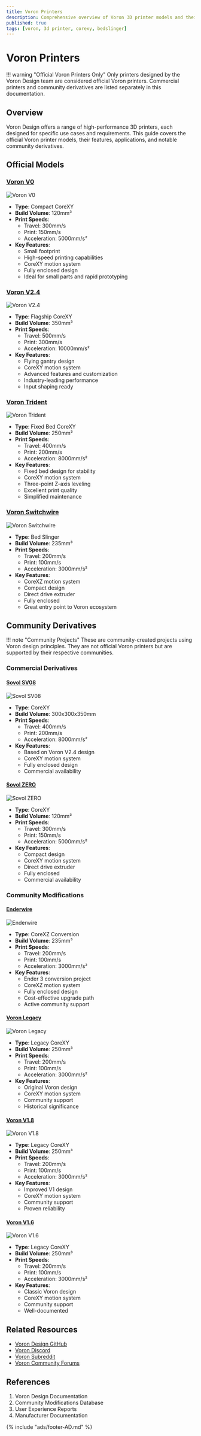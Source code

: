 ```yaml
---
title: Voron Printers
description: Comprehensive overview of Voron 3D printer models and their specifications
published: true
tags: [voron, 3d printer, corexy, bedslinger]
---
```


# Voron Printers

!!! warning "Official Voron Printers Only"
    Only printers designed by the Voron Design team are considered official Voron printers. Commercial printers and community derivatives are listed separately in this documentation.

## Overview
Voron Design offers a range of high-performance 3D printers, each designed for specific use cases and requirements. This guide covers the official Voron printer models, their features, applications, and notable community derivatives.

## Official Models

### [Voron V0](v0.md)
![Voron V0](https://raw.githubusercontent.com/VoronDesign/Voron-0/V0.2/Documentation/Images/V0_Complete.jpg)

- **Type**: Compact CoreXY
- **Build Volume**: 120mm³
- **Print Speeds**:
  - Travel: 300mm/s
  - Print: 150mm/s
  - Acceleration: 5000mm/s²
- **Key Features**:
  - Small footprint
  - High-speed printing capabilities
  - CoreXY motion system
  - Fully enclosed design
  - Ideal for small parts and rapid prototyping

### [Voron V2.4](v2-4.md)
![Voron V2.4](https://raw.githubusercontent.com/VoronDesign/Voron-2/V2.4/Documentation/Images/V2.4_Complete.jpg)

- **Type**: Flagship CoreXY
- **Build Volume**: 350mm³
- **Print Speeds**:
  - Travel: 500mm/s
  - Print: 300mm/s
  - Acceleration: 10000mm/s²
- **Key Features**:
  - Flying gantry design
  - CoreXY motion system
  - Advanced features and customization
  - Industry-leading performance
  - Input shaping ready

### [Voron Trident](trident.md)
![Voron Trident](https://raw.githubusercontent.com/VoronDesign/Voron-Trident/V1.0/Documentation/Images/Trident_Complete.jpg)

- **Type**: Fixed Bed CoreXY
- **Build Volume**: 250mm³
- **Print Speeds**:
  - Travel: 400mm/s
  - Print: 200mm/s
  - Acceleration: 8000mm/s²
- **Key Features**:
  - Fixed bed design for stability
  - CoreXY motion system
  - Three-point Z-axis leveling
  - Excellent print quality
  - Simplified maintenance

### [Voron Switchwire](switchwire.md)
![Voron Switchwire](https://raw.githubusercontent.com/VoronDesign/Voron-Switchwire/V1.0/Documentation/Images/Switchwire_Complete.jpg)

- **Type**: Bed Slinger
- **Build Volume**: 235mm³
- **Print Speeds**:
  - Travel: 200mm/s
  - Print: 100mm/s
  - Acceleration: 3000mm/s²
- **Key Features**:
  - CoreXZ motion system
  - Compact design
  - Direct drive extruder
  - Fully enclosed
  - Great entry point to Voron ecosystem

## Community Derivatives

!!! note "Community Projects"
    These are community-created projects using Voron design principles. They are not official Voron printers but are supported by their respective communities.

### Commercial Derivatives

#### [Sovol SV08](https://github.com/Sovol3d/SV08)
![Sovol SV08](https://raw.githubusercontent.com/Sovol3d/SV08/main/images/SV08_Complete.jpg)

- **Type**: CoreXY
- **Build Volume**: 300x300x350mm
- **Print Speeds**:
  - Travel: 400mm/s
  - Print: 200mm/s
  - Acceleration: 8000mm/s²
- **Key Features**:
  - Based on Voron V2.4 design
  - CoreXY motion system
  - Fully enclosed design
  - Commercial availability

#### [Sovol ZERO](https://github.com/Sovol3d/SOVOL-ZERO)
![Sovol ZERO](https://raw.githubusercontent.com/Sovol3d/SOVOL-ZERO/main/images/ZERO_Complete.jpg)

- **Type**: CoreXY
- **Build Volume**: 120mm³
- **Print Speeds**:
  - Travel: 300mm/s
  - Print: 150mm/s
  - Acceleration: 5000mm/s²
- **Key Features**:
  - Compact design
  - CoreXY motion system
  - Direct drive extruder
  - Fully enclosed
  - Commercial availability

### Community Modifications

#### [Enderwire](https://github.com/RobotRogue/Enderwire_Docs)
![Enderwire](https://raw.githubusercontent.com/RobotRogue/Enderwire_Docs/main/images/Enderwire_Complete.jpg)

- **Type**: CoreXZ Conversion
- **Build Volume**: 235mm³
- **Print Speeds**:
  - Travel: 200mm/s
  - Print: 100mm/s
  - Acceleration: 3000mm/s²
- **Key Features**:
  - Ender 3 conversion project
  - CoreXZ motion system
  - Fully enclosed design
  - Cost-effective upgrade path
  - Active community support

#### [Voron Legacy](legacy.md)
![Voron Legacy](https://raw.githubusercontent.com/VoronDesign/Voron-Legacy/V1.0/Documentation/Images/Legacy_Complete.jpg)

- **Type**: Legacy CoreXY
- **Build Volume**: 250mm³
- **Print Speeds**:
  - Travel: 200mm/s
  - Print: 100mm/s
  - Acceleration: 3000mm/s²
- **Key Features**:
  - Original Voron design
  - CoreXY motion system
  - Community support
  - Historical significance

#### [Voron V1.8](v1-8.md)
![Voron V1.8](https://raw.githubusercontent.com/VoronDesign/Voron-1/V1.8/Documentation/Images/V1.8_Complete.jpg)

- **Type**: Legacy CoreXY
- **Build Volume**: 250mm³
- **Print Speeds**:
  - Travel: 200mm/s
  - Print: 100mm/s
  - Acceleration: 3000mm/s²
- **Key Features**:
  - Improved V1 design
  - CoreXY motion system
  - Community support
  - Proven reliability

#### [Voron V1.6](v1-6.md)
![Voron V1.6](https://raw.githubusercontent.com/VoronDesign/Voron-1/V1.6/Documentation/Images/V1.6_Complete.jpg)

- **Type**: Legacy CoreXY
- **Build Volume**: 250mm³
- **Print Speeds**:
  - Travel: 200mm/s
  - Print: 100mm/s
  - Acceleration: 3000mm/s²
- **Key Features**:
  - Classic Voron design
  - CoreXY motion system
  - Community support
  - Well-documented

## Related Resources
- [Voron Design GitHub](https://github.com/VoronDesign)
- [Voron Discord](https://discord.gg/voron)
- [Voron Subreddit](https://www.reddit.com/r/voroncorexy)
- [Voron Community Forums](https://forum.vorondesign.com)

## References
1. Voron Design Documentation
2. Community Modifications Database
3. User Experience Reports
4. Manufacturer Documentation

{% include "ads/footer-AD.md" %}